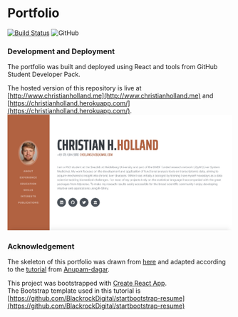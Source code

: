 # Portfolio

<!-- badges: start -->
[![Build Status](https://travis-ci.com/christianholland/christianholland.github.io.svg?branch=master)](https://travis-ci.com/christianholland/christianholland.github.io)
![GitHub](https://img.shields.io/github/license/christianholland/christianholland.github.io)
<!-- badges: end -->

### Development and Deployment
The portfolio was built and deployed using React and tools from GitHub Student Developer Pack.

The hosted version of this repository is live at [http://www.christianholland.me](http://www.christianholland.me) and [https://christianholland.herokuapp.com/](https://christianholland.herokuapp.com/).
![](./landing.jpeg)

### Acknowledgement
The skeleton of this portfolio was drawn from [here](https://github.com/Anupam-dagar/GitHub-Education-Portfolio) and adapted according to the [tutorial](https://levelup.gitconnected.com/create-a-portfolio-using-react-and-github-student-developer-pack-955379207855) from [Anupam-dagar](https://github.com/Anupam-dagar).

This project was bootstrapped with [Create React App](https://github.com/facebook/create-react-app).  
The Bootstrap template used in this tutorial is [https://github.com/BlackrockDigital/startbootstrap-resume](https://github.com/BlackrockDigital/startbootstrap-resume)
